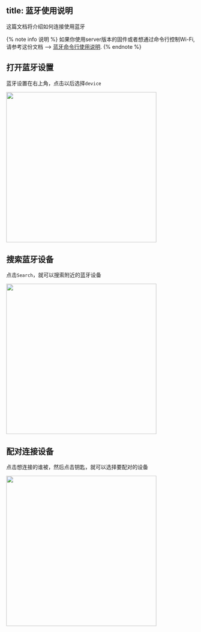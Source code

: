 title: 蓝牙使用说明
---

这篇文档将介绍如何连接使用蓝牙

{% note info 说明 %}
如果你使用server版本的固件或者想通过命令行控制Wi-Fi,请参考这份文档 --> [蓝牙命令行使用说明](BluetoothCommandUsage.html).
{% endnote %}

## 打开蓝牙设置

蓝牙设置在右上角，点击以后选择`device`

<img src="/linux/images/vim1/gnome-bluetooth1.png" width=400px>

## 搜索蓝牙设备

点击`Search`，就可以搜索附近的蓝牙设备

<img src="/linux/images/vim1/gnome-bluetooth2.png" width=400px>

## 配对连接设备

点击想连接的谁被，然后点击钥匙，就可以选择要配对的设备

<img src="/linux/images/vim1/gnome-bluetooth3.png" width=400px>
